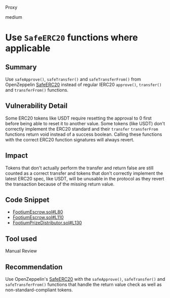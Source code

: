 Proxy

medium

# Use `SafeERC20` functions where applicable

## Summary

Use `safeApprove()`, `safeTransfer()` and `safeTransferFrom()` from OpenZeppelin [SafeERC20](https://github.com/OpenZeppelin/openzeppelin-contracts/blob/master/contracts/token/ERC20/utils/SafeERC20.sol) instead of regular IERC20 `approve()`, `transfer()` and `transferFrom()` functions.

## Vulnerability Detail

Some ERC20 tokens like USDT require resetting the approval to 0 first before being able to reset it to another value.
Some tokens (like USDT) don't correctly implement the ERC20 standard and their `transfer` `transferFrom` functions return void instead of a success boolean. Calling these functions with the correct ERC20 function signatures will always revert.

## Impact

Tokens that don't actually perform the transfer and return false are still counted as a correct transfer and tokens that don't correctly implement the latest ERC20 spec, like USDT, will be unusable in the protocol as they revert the transaction because of the missing return value.

## Code Snippet

- [FootiumEscrow.sol#L80](https://github.com/sherlock-audit/2023-04-footium/blob/main/footium-eth-shareable/contracts/FootiumEscrow.sol#L80)
- [FootiumEscrow.sol#L110](https://github.com/sherlock-audit/2023-04-footium/blob/main/footium-eth-shareable/contracts/FootiumEscrow.sol#L110)
- [FootiumPrizeDistributor.sol#L130](https://github.com/sherlock-audit/2023-04-footium/blob/main/footium-eth-shareable/contracts/FootiumPrizeDistributor.sol#L130)

## Tool used

Manual Review

## Recommendation

Use OpenZeppelin's [SafeERC20](https://github.com/OpenZeppelin/openzeppelin-contracts/blob/master/contracts/token/ERC20/utils/SafeERC20.sol) with the `safeApprove()`, `safeTransfer()` and `safeTransferFrom()` functions that handle the return value check as well as non-standard-compliant tokens.